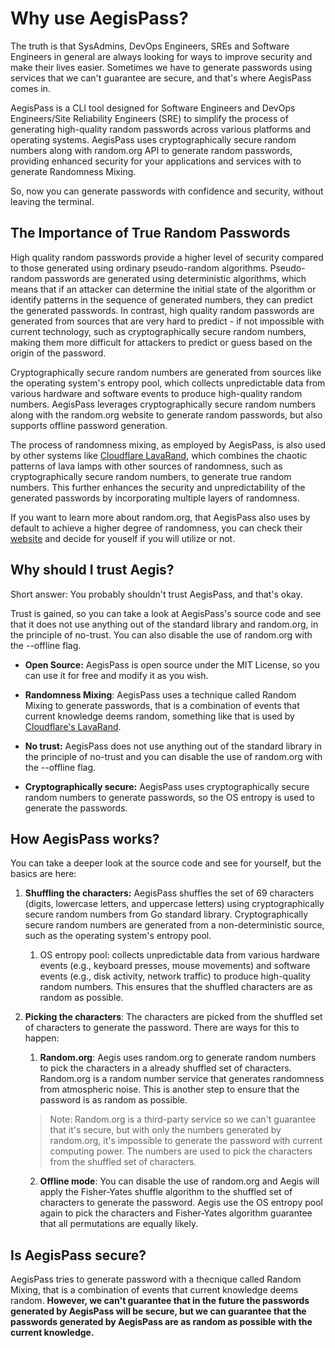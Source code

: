# Why use AegisPass?

The truth is that SysAdmins, DevOps Engineers, SREs and Software Engineers in general are always looking for ways to improve security and make their lives easier. Sometimes we have to generate passwords using services that we can't guarantee are secure, and that's where AegisPass comes in.

AegisPass is a CLI tool designed for Software Engineers and DevOps Engineers/Site Reliability Engineers (SRE) to simplify the process of generating high-quality random passwords across various platforms and operating systems. AegisPass uses cryptographically secure random numbers along with random.org API to generate random passwords, providing enhanced security for your applications and services with to generate Randomness Mixing. 

So, now you can generate passwords with confidence and security, without leaving the terminal.

## The Importance of True Random Passwords

High quality random passwords provide a higher level of security compared to those generated using ordinary pseudo-random algorithms. Pseudo-random passwords are generated using deterministic algorithms, which means that if an attacker can determine the initial state of the algorithm or identify patterns in the sequence of generated numbers, they can predict the generated passwords. In contrast, high quality random passwords are generated from sources that are very hard to predict - if not impossible with current technology, such as cryptographically secure random numbers, making them more difficult for attackers to predict or guess based on the origin of the password.

Cryptographically secure random numbers are generated from sources like the operating system's entropy pool, which collects unpredictable data from various hardware and software events to produce high-quality random numbers. AegisPass leverages cryptographically secure random numbers along with the random.org website to generate random passwords, but also supports offline password generation.

The process of randomness mixing, as employed by AegisPass, is also used by other systems like [Cloudflare LavaRand](https://blog.cloudflare.com/lavarand-in-production-the-nitty-gritty-technical-details/), which combines the chaotic patterns of lava lamps with other sources of randomness, such as cryptographically secure random numbers, to generate true random numbers. This further enhances the security and unpredictability of the generated passwords by incorporating multiple layers of randomness.

If you want to learn more about random.org, that AegisPass also uses by default to achieve a higher degree of randomness, you can check their [website](https://www.random.org/) and decide for youself if you will utilize or not.


## Why should I trust Aegis?

Short answer: You probably shouldn't trust AegisPass, and that's okay.

Trust is gained, so you can take a look at AegisPass's source code and see that it does not use anything out of the standard library and random.org, in the principle of no-trust. You can also disable the use of random.org with the --offline flag.

- **Open Source:** AegisPass is open source under the MIT License, so you can use it for free and modify it as you wish.

- **Randomness Mixing**: AegisPass uses a technique called Random Mixing to generate passwords, that is a combination of events that current knowledge deems random, something like that is used by [Cloudflare's LavaRand](https://blog.cloudflare.com/randomness-101-lavarand-in-production).

- **No trust:** AegisPass does not use anything out of the standard library in the principle of no-trust and you can disable the use of random.org with the --offline flag.

- **Cryptographically secure:** AegisPass uses cryptographically secure random numbers to generate passwords, so the OS entropy is used to generate the passwords.

## How AegisPass works?

You can take a deeper look at the source code and see for yourself, but the basics are here:

1. **Shuffling the characters:** AegisPass shuffles the set of 69 characters (digits, lowercase letters, and uppercase letters) using cryptographically secure random numbers from Go standard library. Cryptographically secure random numbers are generated from a non-deterministic source, such as the operating system's entropy pool. 

    1.  OS entropy pool:  collects unpredictable data from various hardware events (e.g., keyboard presses, mouse movements) and software events (e.g., disk activity, network traffic) to produce high-quality random numbers. This ensures that the shuffled characters are as random as possible.

2. **Picking the characters**: The characters are picked from the shuffled set of characters to generate the password. There are ways for this to happen:

    1. **Random.org**: Aegis uses random.org to generate random numbers to pick the characters in a already shuffled set of characters. Random.org is a random number service that generates randomness from atmospheric noise. This is another step to ensure that the password is as random as possible. 

    > Note: Random.org is a third-party service so we can't guarantee that it's secure, but with only the numbers generated by random.org, it's impossible to generate the password with current computing power. The numbers are used to pick the characters from the shuffled set of characters.

    2. **Offline mode**: You can disable the use of random.org and Aegis will apply the Fisher-Yates shuffle algorithm to the shuffled set of characters to generate the password. Aegis use the OS entropy pool again to pick the characters and Fisher-Yates algorithm guarantee that all permutations are equally likely.

## Is AegisPass secure?

AegisPass tries to generate password with a thecnique called Random Mixing, that is a combination of events that current knowledge deems random. **However, we can't guarantee that in the future the passwords generated by AegisPass will be secure, but we can guarantee that the passwords generated by AegisPass are as random as possible with the current knowledge.**

